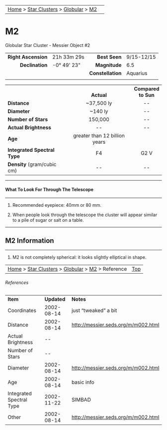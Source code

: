 |    |    |
|:---|---:|
|[Home](/notes/#object-notes) > [Star Clusters](/notes/#star-clusters) > [Globular](!globular_cluster_info) > [M2](#m2)|  |

# M2
Globular Star Cluster - Messier Object #2


|   |   |   |   |
|--:|:--|--:|:--|
|**Right Ascension**|21h 33m 29s|**Best Seen**|9/15-12/15|
|**Declination**|-0&deg; 49' 23"	|**Magnitude**|6.5|
|   |   |**Constellation**|Aquarius|
|   |   |   |   |

|   |   |   |
|---|:---:|:---:|
|   | <br/>**Actual**| **Compared<br/>to Sun** |
|**Distance** | ~37,500 ly | -- |
|**Diameter** | ~140 ly | -- |
|**Number of Stars**| 150,000 | -- |
|**Actual Brightness**| -- | -- |
|**Age** | greater than 12 billion years |   |
|**Integrated Spectral Type** | F4 | G2 V |
|**Density** (gram/cubic cm) | -- | -- |

---
#### What To Look For Through The Telescope
---

1.	Recommended eyepiece: 40mm or 80 mm.

2.	When people look through the telescope the cluster will appear similar to a pile of sugar or salt on a table.

---
## M2 Information
---

1.	M2 is not completely spherical: it looks slightly elliptical in shape.

|    |    |
|:---|---:|
|[Home](/notes/#object-notes) > [Star Clusters](/notes/#star-clusters) > [Globular](!globular_cluster_info) > [M2](#m2) > Reference|[Top](#m2)|

###### References

|   |   |   |
|---|---|---|
|**Item**|**Updated**|**Notes**|
|Coordinates|2002-08-14|just “tweaked” a bit|
|Distance|2002-08-14|<http://messier.seds.org/m/m002.html>|
|Actual Brightness| -- |   |
|Number of Stars| -- |   |
|Diameter|2002-08-14|<http://messier.seds.org/m/m002.html>|
|Age|2002-08-14|basic info|
|Integrated Spectral Type|2002-11-22|SIMBAD|
|Other|2002-08-14|<http://messier.seds.org/m/m002.html>|
